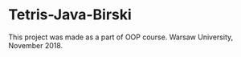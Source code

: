 # Tetris-Java-Birski
This project was made as a part of OOP course. Warsaw University, November 2018.